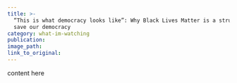 ```yaml
---
title: >-
  “This is what democracy looks like”: Why Black Lives Matter is a struggle to
  save our democracy
category: what-im-watching
publication:
image_path:
link_to_original:
---
```

content here